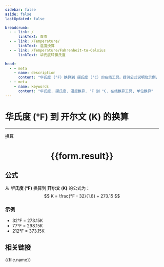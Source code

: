 ```yaml
---
sidebar: false
aside: false
lastUpdated: false

breadcrumb:
  - - link: /
      linkText: 首页
  - - link: /Temperature/
      linkText: 温度换算
  - - link: /Temperature/Fahrenheit-to-Celsius
      linkText: 华氏度转摄氏度

head:
  - - meta
    - name: description
      content: "华氏度 (°F) 换算到 摄氏度 (°C) 的在线工具。提供公式说明及示例，便于温度单位换算。"
  - - meta
    - name: keywords
      content: "华氏度, 摄氏度, 温度换算, °F 到 °C, 在线换算工具, 单位换算"
---
```

# 华氏度 (°F) 到 开尔文 (K) 的换算
---
<script setup>
import { onMounted, reactive, inject, ref } from 'vue'
import { NButton,NForm ,NFormItem,NInput,NInputNumber,NSelect,NCard,useMessage,NGrid ,NGi  } from 'naive-ui'
import { defineClientComponent } from 'vitepress'
import { temperatureFiles } from '../../files';

const convert = inject('convert')

const form = reactive({
  number: null,
  result: '',
})

const convertHandler = () => {
  if (form.number !== null && !isNaN(form.number)) {
    const convertedValue = (parseFloat(form.number) - 32) / 1.8 + 273.15
    form.result = `${form.number}°F = ${convertedValue.toFixed(2)}K`
  } else {
    form.result = '请输入有效的数值。'
  }
}
</script>

<n-form size="large" :model="form">
  <n-form-item label="华氏度 (°F)">
    <n-input-number v-model:value="form.number" placeholder="输入华氏度" style="width: 100%" />
  </n-form-item>
  <n-form-item>
    <n-button type="primary" @click="convertHandler" block>换算</n-button>
  </n-form-item>
</n-form>

<n-card  embedded :bordered="false" hoverable>
  <div  style="text-align:center">
    <h1>{{form.result}}</h1>
  </div>
</n-card>

## 公式

从 **华氏度 (°F)** 换算到 **开尔文 (K)** 的公式为：
$$ K = \frac{°F - 32}{1.8} + 273.15 $$

### 示例
- 32°F = 273.15K
- 77°F = 298.15K
- 212°F = 373.15K

## 相关链接
<n-grid x-gap="12" :cols="4">
  <n-gi v-for="(file, index) in temperatureFiles" :key="index">
    <n-button
      text
      tag="a"
      :href="file.path"
      type="primary"
    >
      {{file.name}}
    </n-button>
  </n-gi>
</n-grid>